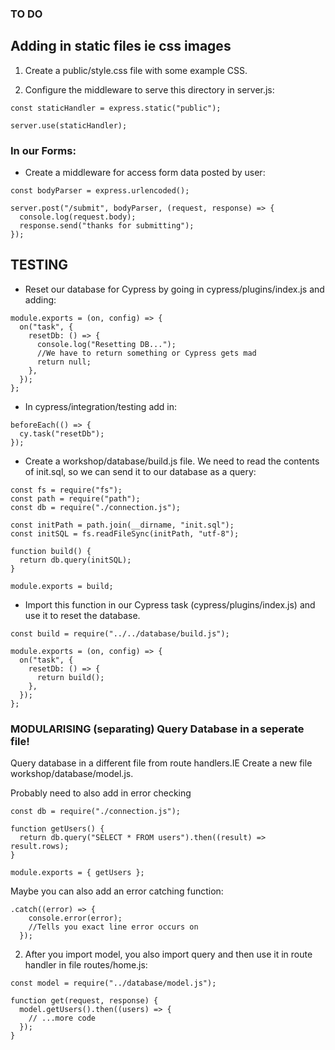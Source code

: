 ### TO DO

## Adding in static files ie css images

1. Create a public/style.css file with some example CSS.

2. Configure the middleware to serve this directory in server.js:

```
const staticHandler = express.static("public");

server.use(staticHandler);
```

### In our Forms:

- Create a middleware for access form data posted by user:

```
const bodyParser = express.urlencoded();

server.post("/submit", bodyParser, (request, response) => {
  console.log(request.body);
  response.send("thanks for submitting");
});

```

## TESTING

- Reset our database for Cypress by going in cypress/plugins/index.js and adding:

```
module.exports = (on, config) => {
  on("task", {
    resetDb: () => {
      console.log("Resetting DB...");
      //We have to return something or Cypress gets mad
      return null;
    },
  });
};

```

- In cypress/integration/testing add in:

```
beforeEach(() => {
  cy.task("resetDb");
});
```

- Create a workshop/database/build.js file. We need to read the contents of init.sql, so we can send it to our database as a query:

```
const fs = require("fs");
const path = require("path");
const db = require("./connection.js"); 

const initPath = path.join(__dirname, "init.sql");
const initSQL = fs.readFileSync(initPath, "utf-8");

function build() {
  return db.query(initSQL);
}

module.exports = build;
```

-  Import this function in our Cypress task (cypress/plugins/index.js) and use it to reset the database.

```
const build = require("../../database/build.js");

module.exports = (on, config) => {
  on("task", {
    resetDb: () => {
      return build();
    },
  });
};

```
### MODULARISING (separating) Query Database in a seperate file!

Query database in a different file from route handlers.IE Create a new file workshop/database/model.js. 

Probably need to also add in error checking

``` 
const db = require("./connection.js");

function getUsers() {
  return db.query("SELECT * FROM users").then((result) => result.rows);
}

module.exports = { getUsers };
```

 Maybe you can also add an error catching function: 

```
.catch((error) => {
    console.error(error);
    //Tells you exact line error occurs on
  });
```


2. After you import model, you also import query and then use it in route handler in file routes/home.js:

```
const model = require("../database/model.js");

function get(request, response) {
  model.getUsers().then((users) => {
    // ...more code 
  });
}
```


